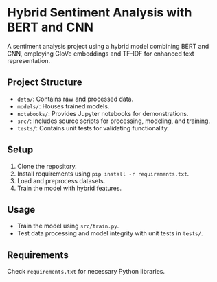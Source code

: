 # Hybrid Sentiment Analysis with BERT and CNN

A sentiment analysis project using a hybrid model combining BERT and CNN, employing GloVe embeddings and TF-IDF for enhanced text representation.

## Project Structure
- `data/`: Contains raw and processed data.
- `models/`: Houses trained models.
- `notebooks/`: Provides Jupyter notebooks for demonstrations.
- `src/`: Includes source scripts for processing, modeling, and training.
- `tests/`: Contains unit tests for validating functionality.

## Setup
1. Clone the repository.
2. Install requirements using `pip install -r requirements.txt`.
3. Load and preprocess datasets.
4. Train the model with hybrid features.

## Usage
- Train the model using `src/train.py`.
- Test data processing and model integrity with unit tests in `tests/`.

## Requirements
Check `requirements.txt` for necessary Python libraries.